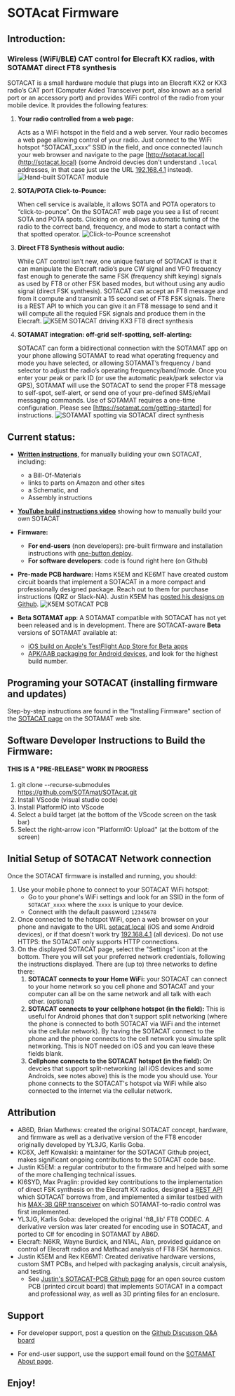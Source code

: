 # SOTAcat Firmware

## Introduction:

### Wireless (WiFi/BLE) CAT control for Elecraft KX radios, with SOTAMAT direct FT8 synthesis

SOTACAT is a small hardware module that plugs into an Elecraft KX2 or KX3 radio’s CAT port (Computer Aided Transceiver port, also known as a serial port or an accessory port) and provides WiFi control of the radio from your mobile device. It provides the following features:

1. **Your radio controlled from a web page:**

   Acts as a WiFi hotspot in the field and a web server. Your radio becomes a web page allowing control of your radio. Just connect to the WiFi hotspot “SOTACAT_xxxx” SSID in the field, and once connected launch your web browser and navigate to the page [http://sotacat.local](http://sotacat.local) (some Android devcies don't understand `.local` addresses, in that case just use the URL [192.168.4.1](192.168.4.1) instead).
   ![Hand-built SOTACAT module](https://sotamat.com/wp-content/uploads/2024/02/image-2.png)

2. **SOTA/POTA Click-to-Pounce:**

   When cell service is available, it allows SOTA and POTA operators to “click-to-pounce”. On the SOTACAT web page you see a list of recent SOTA and POTA spots. Clicking on one allows automatic tuning of the radio to the correct band, frequency, and mode to start a contact with that spotted operator.
   ![Click-to-Pounce screenshot](https://sotamat.com/wp-content/uploads/2024/03/SOTACAT-SOTA-POTA-screenshot.png)

3. **Direct FT8 Synthesis without audio:**

   While CAT control isn’t new, one unique feature of SOTACAT is that it can manipulate the Elecraft radio’s pure CW signal and VFO frequency fast enough to generate the same FSK (frequency shift keying) signals as used by FT8 or other FSK based modes, but without using any audio signal (direct FSK synthesis). SOTACAT can accept an FT8 message and from it compute and transmit a 15 second set of FT8 FSK signals. There is a REST API to which you can give it an FT8 message to send and it will compute all the requied FSK signals and produce them in the Elecraft.
   ![K5EM SOTACAT driving KX3 FT8 direct synthesis](https://sotamat.com/wp-content/uploads/2024/03/K5EM-case-300x226.jpg)

4. **SOTAMAT integration: off-grid self-spotting, self-alerting:**

   SOTACAT can form a bidirectional connection with the SOTAMAT app on your phone allowing SOTAMAT to read what operating frequency and mode you have selected, or allowing SOTAMAT’s frequency / band selector to adjust the radio’s operating frequency/band/mode. Once you enter your peak or park ID (or use the automatic peak/park selector via GPS), SOTAMAT will use the SOTACAT to send the proper FT8 message to self-spot, self-alert, or send one of your pre-defined SMS/eMail messaging commands. Use of SOTAMAT requires a one-time configuration. Please see [https://sotamat.com/getting-started] for instructions.
   ![SOTAMAT spotting via SOTACAT direct synthesis](https://sotamat.com/wp-content/uploads/2024/03/SOTACAT-SOTAMAT-integration.png)

## Current status:

- **[Written instructions](https://github.com/SOTAmat/SOTAcat/blob/main/Docs/Hardware/SOTACAT%20BOM%20-%20schematic%20-%20assembly%20instructions.pdf)**, for manually building your own SOTACAT, including:

  - a Bill-Of-Materials
  - links to parts on Amazon and other sites
  - a Schematic, and
  - Assembly instructions

- **[YouTube build instructions video](https://www.youtube.com/watch?v=iD3S-9icRn0)** showing how to manually build your own SOTACAT

- **Firmware:**

  - **For end-users** (non developers): pre-built firmware and installation instructions with [one-button deploy](https://sotamat.com/sotacat).
  - **For software developers**: code is found right here (on Github)

- **Pre-made PCB hardware:** Hams K5EM and KE6MT have created custom circuit boards that implement a SOTACAT in a more compact and professionally designed package. Reach out to them for purchase instructions (QRZ or Slack-NA).  Justin K5EM has [posted his designs on Github](https://github.com/invertedlabs/sotacat-pcb/).
  ![K5EM SOTACAT PCB](https://sotamat.com/wp-content/uploads/2024/03/K5EM-board-300x163.jpg)

- **Beta SOTAMAT app**: A SOTAMAT compatible with SOTACAT has not yet been released and is in development. There are SOTACAT-aware **Beta** versions of SOTAMAT available at:
  - [iOS build on Apple's TestFlight App Store for Beta apps](https://testflight.apple.com/join/UQuW6g1E)
  - [APK/AAB packaging for Android devices](https://1drv.ms/f/s!AhZ33h8betkWjOpAp6J0kgMQex3OWQ?e=xlfzSQ), and look for the highest build number.

## Programing your SOTACAT (installing firmware and updates)

Step-by-step instructions are found in the "Installing Firmware" section of the [SOTACAT page](https://sotamat.com/sotacat#InstallingFirmware) on the SOTAMAT web site.

## Software Developer Instructions to Build the Firmware:

#### THIS IS A "PRE-RELEASE" WORK IN PROGRESS

1. git clone --recurse-submodules https://github.com/SOTAmat/SOTAcat.git
2. Install VScode (visual studio code)
3. Install PlatformIO into VScode
4. Select a build target (at the bottom of the VScode screen on the task bar)
5. Select the right-arrow icon "PlatformIO: Upload" (at the bottom of the screen)

## Initial Setup of SOTACAT Network connection

Once the SOTACAT firmware is installed and running, you should:

1. Use your mobile phone to connect to your SOTACAT WiFi hotspot:
   - Go to your phone's WiFi settings and look for an SSID in the form of `SOTACAT_xxxx` where the `xxxx` is unique to your device.
   - Connect with the default password `12345678`
1. Once connected to the hotspot WiFi, open a web browser on your phone and navigate to the URL [sotacat.local](sotacat.local) (iOS and some Android devices), or if that doesn't work try [192.168.4.1](192.168.4.1) (all devices). Do not use HTTPS: the SOTACAT only supports HTTP connections.
1. On the displayed SOTACAT page, select the "Settings" icon at the bottom. There you will set your preferred network credentials, following the instructions displayed. There are (up to) three networks to define there:
   1. **SOTACAT connects to your Home WiFi:** your SOTACAT can connect to your home network so you cell phone and SOTACAT and your computer can all be on the same network and all talk with each other. (optional)
   1. **SOTACAT connects to your cellphone hotspot (in the field):** This is useful for Android phones that don't support split networking (where the phone is connected to both SOTACAT via WiFi and the internet via the cellular network). By having the SOTACAT connect to the phone and the phone connects to the cell network you simulate split networking. This is NOT needed on iOS and you can leave these fields blank.
   1. **Cellphone connects to the SOTACAT hotspot (in the field):** On devcies that support split-networking (all iOS devices and some Androids, see notes above) this is the mode you should use. Your phone connects to the SOTACAT's hotspot via WiFi while also connected to the internet via the cellular network.

## Attribution

- AB6D, Brian Mathews: created the original SOTACAT concept, hardware, and firmware as well as a derivative version of the FT8 encoder originally developed by YL3JG, Karlis Goba.
- KC6X, Jeff Kowalski: a maintainer for the SOTACAT Github project, makes significant ongoing contributions to the SOTACAT code base.
- Justin K5EM: a regular contributor to the firmware and helped with some of the more challenging technical issues.
- KI6SYD, Max Praglin: provided key contributions to the implementation of direct FSK synthesis on the Elecraft KX radios, designed a [REST API](https://app.swaggerhub.com/apis-docs/KI6SYD_1/MAX-3B/1.0.2) which SOTACAT borrows from, and implemented a similar testbed with his [MAX-3B QRP transceiver](https://www.ki6syd.com/max-3b-qrp-radio) on which SOTAMAT-to-radio control was first implemented.
- YL3JG, Karlis Goba: developed the original 'ft8_lib' FT8 CODEC. A derivative version was later created for encoding use in SOTACAT, and ported to C# for encoding in SOTAMAT by AB6D.
- Elecraft: N6KR, Wayne Burdick, and N1AL, Alan, provided guidance on control of Elecraft radios and Mathcad analysis of FT8 FSK harmonics.
- Justin K5EM and Rex KE6MT: Created derivative hardware versions, custom SMT PCBs, and helped with packaging analysis, circuit analysis, and testing.
    - See [Justin's SOTACAT-PCB Github page](https://github.com/invertedlabs/sotacat-pcb/) for an open source custom PCB (printed circuit board) that implements SOTACAT in a compact and professional way, as well as 3D printing files for an enclosure.

## Support

- For developer support, post a question on the [Github Discusson Q&A board](https://github.com/SOTAmat/SOTAcat/discussions/categories/q-a)

- For end-user support, use the support email found on the [SOTAMAT About page](https://sotamat.com/about/#support).

## Enjoy!
